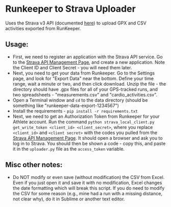 # Runkeeper to Strava Uploader

Uses the Strava v3 API (documented [here](http://strava.github.io/api/)) to upload GPX and CSV activities exported from RunKeeper.

## Usage:
- First, we need to register an application with the Strava API service. Go to the [Strava API Management Page](https://www.strava.com/settings/api), and create a new application. Note the Client ID and Client Secret - you will need them later.
- Next, you need to get your data from Runkeeper. Go to the Settings page, and look for "Export Data" near the bottom. Define your time range, wait a minute or two, and then click download. Unzip the file - the directory should have .gpx files for all of your GPS-tracked runs, and two spreadsheets - "measurements.csv" and "cardio_activities.csv". 
- Open a Terminal window and `cd` to the data directory (should be something like "runkeeper-data-export-1234567")
- Install the requirements - `pip install -r requirements.txt`
- Next, we need to get an Authorization Token from Runkeeper for your Athlete account. Run the command `python strava_local_client.py get_write_token <client_id> <client_secret>`, where you replace `<client_id>` and `<client secret>` with the codes you pulled from the [Strava API Management Page](https://www.strava.com/settings/api). It should open a browser and ask you to log in to Strava. You should then be shown a code - copy this, and paste it in the `uploader.py` file as the `access_token` variable.


## Misc other notes:
- Do NOT modify or even save (without modification) the CSV from Excel. Even if you just open it and save it with no modification, Excel changes the date formatting which will break this script. If you do need to modify the CSV for some reason (e.g., mine had a run with a missing distance, not clear why), do it in Sublime or another text editor.